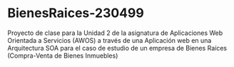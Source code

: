 # BienesRaices-230499
Proyecto de clase para la Unidad 2 de la asignatura de Aplicaciones Web Orientada a Servicios (AWOS) a través de una Aplicación web en una Arquitectura SOA para el caso de estudio de un empresa de Bienes Raíces (Compra-Venta de Bienes Inmuebles)
